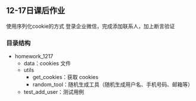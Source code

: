 ## 12-17日课后作业
使用序列化cookie的方式 登录企业微信，完成添加联系人，加上断言验证


### 目录结构
- homework_1217
    - data：cookies 文件
    - utils
        - get_cookies：获取 cookies
        - random_tool：随机生成工具（随机生成用户名、手机号码、邮箱等）
    - test_add_user：测试用例
